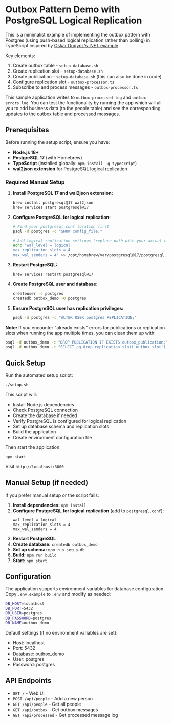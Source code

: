 # Outbox Pattern Demo with PostgreSQL Logical Replication

This is a minimalist example of implementing the outbox pattern with Postgres (using push-based logical replication rather than polling) in TypeScript inspired by [Oskar Dudycz's .NET example](https://event-driven.io/en/push_based_outbox_pattern_with_postgres_logical_replication/).

Key elements:

1. Create outbox table - `setup-database.sh`
2. Create replication slot - `setup-database.sh`
3. Create publication - `setup-database.sh` (this can also be done in code)
4. Configure replication slot - `outbox-processor.ts`
5. Subscribe to and process messages - `outbox-processor.ts`

This sample application writes to `outbox-processed.log` and `outbox-errors.log`. You can test the functionality by running the app which will all you to add business data (to the people table) and see the corresponding updates to the outbox table and processed messages.

## Prerequisites

Before running the setup script, ensure you have:

- **Node.js 18+**
- **PostgreSQL 17** (with Homebrew)
- **TypeScript** (installed globally: `npm install -g typescript`)
- **wal2json extension** for PostgreSQL logical replication

### Required Manual Setup

1. **Install PostgreSQL 17 and wal2json extension:**
   ```bash
   brew install postgresql@17 wal2json
   brew services start postgresql@17
   ```

2. **Configure PostgreSQL for logical replication:**
   ```bash
   # Find your postgresql.conf location first
   psql -d postgres -c "SHOW config_file;"
   
   # Add logical replication settings (replace path with your actual config file path)
   echo "wal_level = logical
   max_replication_slots = 4
   max_wal_senders = 4" >> /opt/homebrew/var/postgresql@17/postgresql.conf
   ```

3. **Restart PostgreSQL:**
   ```bash
   brew services restart postgresql@17
   ```

4. **Create PostgreSQL user and database:**
   ```bash
   createuser -s postgres
   createdb outbox_demo -O postgres
   ```

5. **Ensure PostgreSQL user has replication privileges:**
   ```bash
   psql -d postgres -c "ALTER USER postgres REPLICATION;"
   ```

**Note:** If you encounter "already exists" errors for publications or replication slots when running the app multiple times, you can clean them up with:
```bash
psql -d outbox_demo -c "DROP PUBLICATION IF EXISTS outbox_publication;"
psql -d outbox_demo -c "SELECT pg_drop_replication_slot('outbox_slot');" 2>/dev/null || true
```

## Quick Setup

Run the automated setup script:

```bash
./setup.sh
```

This script will:
- Install Node.js dependencies
- Check PostgreSQL connection
- Create the database if needed
- Verify PostgreSQL is configured for logical replication
- Set up database schema and replication slots
- Build the application
- Create environment configuration file

Then start the application:
```bash
npm start
```

Visit `http://localhost:3000`

## Manual Setup (if needed)

If you prefer manual setup or the script fails:

1. **Install dependencies:** `npm install`
2. **Configure PostgreSQL for logical replication** (add to `postgresql.conf`):
   ```
   wal_level = logical
   max_replication_slots = 4
   max_wal_senders = 4
   ```
3. **Restart PostgreSQL**
4. **Create database:** `createdb outbox_demo`
5. **Set up schema:** `npm run setup-db`
6. **Build:** `npm run build`
7. **Start:** `npm start`

## Configuration

The application supports environment variables for database configuration. Copy `.env.example` to `.env` and modify as needed:

```bash
DB_HOST=localhost
DB_PORT=5432
DB_USER=postgres
DB_PASSWORD=postgres
DB_NAME=outbox_demo
```

Default settings (if no environment variables are set):
- Host: localhost
- Port: 5432
- Database: outbox_demo
- User: postgres
- Password: postgres

## API Endpoints

- `GET /` - Web UI
- `POST /api/people` - Add a new person
- `GET /api/people` - Get all people
- `GET /api/outbox` - Get outbox messages
- `GET /api/processed` - Get processed message log